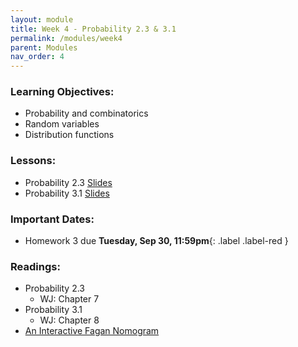 ```yaml
---
layout: module
title: Week 4 - Probability 2.3 & 3.1
permalink: /modules/week4
parent: Modules
nav_order: 4
---
```


### Learning Objectives:
* Probability and combinatorics
* Random variables
* Distribution functions 


### Lessons:
*  Probability 2.3 [Slides]()
*  Probability 3.1 [Slides]()

### Important Dates:
* Homework 3 due **Tuesday, Sep 30, 11:59pm**{: .label .label-red }

### Readings:
* Probability 2.3
    * WJ: Chapter 7
* Probability 3.1
    * WJ: Chapter 8
* [An Interactive Fagan Nomogram](https://cscheid.net/v2/hacks/fagan-nomogram.html)




